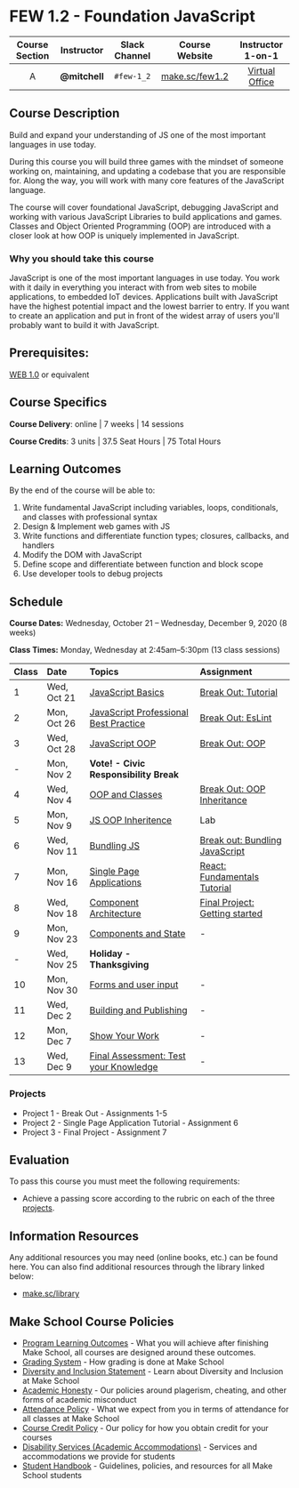 # FEW 1.2 - Foundation JavaScript

| Course Section | Instructor | Slack Channel | Course Website | Instructor 1-on-1 |
| :---: | :---: | :---: | :---: | :---: |
| A | **@mitchell** | `#few-1_2` | [make.sc/few1.2](https://make.sc/few1.2) | [Virtual Office](https://make.sc/mitchell-zoom) |

## Course Description

Build and expand your understanding of JS one of the most important languages in use today. 

During this course you will build three games with the mindset of someone working on, maintaining, and updating a codebase that you are responsible for. Along the way, you will work with many core features of the JavaScript language.

The course will cover foundational JavaScript, debugging JavaScript and working with various JavaScript Libraries to build applications and games. Classes and Object Oriented Programming (OOP) are introduced with a closer look at how OOP is uniquely implemented in JavaScript.  

### Why you should take this course

JavaScript is one of the most important languages in use today. You work with it daily in everything you interact with from web sites to mobile applications, to embedded IoT devices. Applications built with JavaScript have the highest potential impact and the lowest barrier to entry. If you want to create an application and put in front of the widest array of users you'll probably want to build it with JavaScript.

## Prerequisites:  

[WEB 1.0](https://github.com/Make-School-Courses/WEB-1.0-Web-Foundations) or equivalent

## Course Specifics

**Course Delivery**: online | 7 weeks | 14 sessions

**Course Credits**: 3 units | 37.5 Seat Hours | 75 Total Hours

## Learning Outcomes

By the end of the course will be able to:

1. Write fundamental JavaScript including variables, loops, conditionals, and classes with professional syntax
1. Design & Implement web games with JS
1. Write functions and differentiate function types; closures, callbacks, and handlers
1. Modify the DOM with JavaScript
1. Define scope and differentiate between function and block scope
1. Use developer tools to debug projects

## Schedule

**Course Dates:** Wednesday, October 21 – Wednesday, December 9, 2020 (8 weeks)

**Class Times:** Monday, Wednesday at 2:45am–5:30pm (13 class sessions)

| Class | Date | Topics | Assignment |
|:------|:-----|:-------|:-----------|
|  1 |  Wed, Oct 21  | [JavaScript Basics](Lessons/Lesson-01.md) | [Break Out: Tutorial](Assignments/Assignment-1-Break-Out.md) | 
|  2 |  Mon, Oct 26  | [JavaScript Professional Best Practice](Lessons/Lesson-02.md) | [Break Out: EsLint](Assignments/Assignment-2-EsLint.md) |
|  3 |  Wed, Oct 28  | [JavaScript OOP](Lessons/Lesson-03.md) | [Break Out: OOP](Assignments/Assignment-3-OOP.md) |
|  - |  Mon, Nov 2   | **Vote! - Civic Responsibility Break** |
|  4 |  Wed, Nov 4   | [OOP and Classes](Lessons/Lesson-04.md) | [Break Out: OOP Inheritance](Assignments/Assignment-4-Inheritance.md) |
|  5 |  Mon, Nov 9   | [JS OOP Inheritence](Lessons/Lesson-05.md) | Lab |
|  6 |  Wed, Nov 11  | [Bundling JS](Lessons/Lesson-06.md) | [Break out: Bundling JavaScript](Assignments/Assignment-5-bundling.md) |
|  7 |  Mon, Nov 16  | [Single Page Applications](Lessons/Lesson-07.md) | [React: Fundamentals Tutorial](Assignments/Assignment-6-react-fundamentals.md) |
|  8 |  Wed, Nov 18  | [Component Architecture](Lessons/Lesson-08.md) | [Final Project: Getting started](./Assignments/Assignment-7-fina-project.md) |
|  9 |  Mon, Nov 23  | [Components and State](Lessons/Lesson-09.md) | - |
|  - |  Wed, Nov 25  | **Holiday - Thanksgiving** |
| 10 |  Mon, Nov 30  | [Forms and user input](Lessons/Lesson-10.md) | - | 
| 11 |  Wed, Dec 2   | [Building and Publishing](Lessons/Lesson-11.md) | - | 
| 12 |  Mon, Dec 7   | [Show Your Work](Lessons/Lesson-12.md) | - | 
| 13 |  Wed, Dec 9   | [Final Assessment: Test your Knowledge](Lessons/Lesson-13.md) | - | 

<!-- | 14 | Thu, May 14 | [Present your work](Lessons/Lesson-14.md) | - | -->

### Projects

- Project 1 - Break Out - Assignments 1-5
- Project 2 - Single Page Application Tutorial - Assignment 6
- Project 3 - Final Project - Assignment 7

## Evaluation

To pass this course you must meet the following requirements:

- Achieve a passing score according to the rubric on each of the three [projects](#projects).

##  Information Resources

Any additional resources you may need (online books, etc.) can be found here. You can also find additional resources through the library linked below:

- [make.sc/library](http://make.sc/library)

## Make School Course Policies

- [Program Learning Outcomes](https://make.sc/program-learning-outcomes) - What you will achieve after finishing Make School, all courses are designed around these outcomes.
- [Grading System](https://make.sc/grading-system) - How grading is done at Make School
- [Diversity and Inclusion Statement](https://make.sc/diversity-and-inclusion-statement) - Learn about Diversity and Inclusion at Make School
- [Academic Honesty](https://make.sc/academic-honesty-policy) - Our policies around plagerism, cheating, and other forms of academic misconduct 
- [Attendance Policy](https://make.sc/attendance-policy) - What we expect from you in terms of attendance for all classes at Make School
- [Course Credit Policy](https://make.sc/course-credit-policy) - Our policy for how you obtain credit for your courses
- [Disability Services (Academic Accommodations)](https://make.sc/disability-services) - Services and accommodations we provide for students
- [Student Handbook](https://make.sc/student-handbook) - Guidelines, policies, and resources for all Make School students
